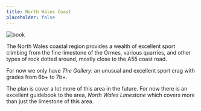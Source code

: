 ```yaml
---
title: North Wales Coast
placeholder: false
---
```


![book](/img/north-wales/north-wales-coast/north-wales-limestone.jpg)

The North Wales coastal region provides a wealth of excellent sport climbing from the fine limestone of the Ormes, various quarries, and other types of rock dotted around, mostly close to the A55 coast road.

For now we only have *The Gallery*: an unusual and excellent sport crag with grades from 6b+ to 7b+.

The plan is cover a lot more of this area in the future. For now there is an excellent guidebook to the area, *North Wales Limestone* which covers more than just the limestone of this area.

